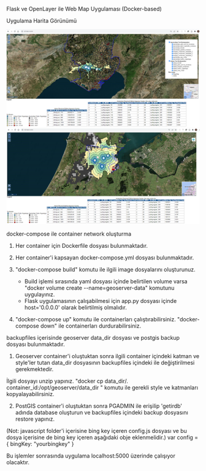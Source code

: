 Flask ve OpenLayer ile Web Map Uygulaması (Docker-based)

Uygulama Harita Görünümü

<img src='/flask/static/images/Adana.png'>

<img src='/flask/static/images/Amsterdam.png'>

docker-compose ile container network oluşturma

1. Her container için Dockerfile dosyası bulunmaktadır.

2. Her container'i kapsayan docker-compose.yml dosyası bulunmaktadır.

3. "docker-compose build" komutu ile ilgili image dosyalarını oluşturunuz. 
    - Build işlemi sırasında yaml dosyası içinde belirtilen volume varsa "docker volume create --name=geoserver-data" komutunu uygulayınız.
	 - Flask uygulamasının çalışabilmesi için app.py dosyası içinde host='0.0.0.0' olarak belirtilmiş olmalıdır.

4. "docker-compose up"  komutu ile containerları çalıştırabilirsiniz. 
   "docker-compose down" ile containerları durdurabilirsiniz. 
   

backupfiles içerisinde geoserver data_dir dosyası ve postgis backup dosyası bulunmaktadır. 

1. Geoserver container'i oluştuktan sonra ilgili container içindeki katman ve style'ler tutan data_dir dosyasının backupfiles içindeki ile değiştirilmesi gerekmektedir.

  İlgili dosyayı unzip yapınız.  "docker cp data_dir/. container_id:/opt/geoserver/data_dir " komutu ile gerekli style ve katmanları kopyalayabilirsiniz.  

2. PostGIS container'i oluştuktan sonra PGADMIN ile erişilip 'getirdb' adında database oluşturun ve backupfiles içindeki backup dosyasını restore yapınız. 



(Not: javascript folder'i içerisine bing key içeren config.js dosyası ve bu dosya içerisine de bing key içeren aşağıdaki obje eklenmelidir.)
var config = { 
    bingKey: "yourbingkey"
}

Bu işlemler sonrasında uygulama localhost:5000 üzerinde çalışıyor olacaktır. 
